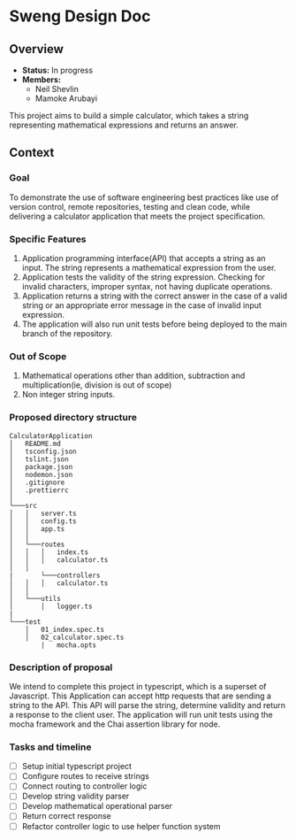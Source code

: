 # Sweng Design Doc

## Overview

- **Status:** In progress
- **Members:**
    - Neil Shevlin
    - Mamoke Arubayi

This project aims to build a simple calculator, which takes a string representing mathematical expressions and returns an answer.

## Context

### Goal

To demonstrate the use of software engineering best practices like use of version control, remote repositories, testing and clean code, while delivering a calculator application that meets the project specification.

### Specific Features

1. Application programming interface(API) that accepts a string as an input. The string represents a mathematical expression from the user.
2. Application tests the validity of the string expression. Checking for invalid characters, improper syntax, not having duplicate operations.
3. Application returns a string with the correct answer in the case of a valid string or an appropriate error message in the case of invalid input expression.
4. The application will also run unit tests before being deployed to the main branch of the repository.

### Out of Scope

1. Mathematical operations other than addition, subtraction and multiplication(ie, division is out of scope)
2. Non integer string inputs.

### Proposed directory structure

```
CalculatorApplication
│   README.md
│   tsconfig.json
│   tslint.json
│   package.json
│   nodemon.json
│   .gitignore
│   .prettierrc
│
└───src
│   │   server.ts
│   │   config.ts
│   │   app.ts
│   │
│   └───routes
│   │   │   index.ts
│   │   │   calculator.ts
│   │
|		└───controllers
│   │   │   calculator.ts
│   │
│   └───utils
│       │   logger.ts
|
└───test
    │   01_index.spec.ts
    │   02_calculator.spec.ts
		|   mocha.opts
```

### Description of proposal

We intend to complete this project in typescript, which is a superset of Javascript. This Application can accept http requests that are sending a string to the API. This API will parse the string, determine validity and return a response to the client user. The application will run unit tests using the mocha framework and the Chai assertion library for node. 

### Tasks and timeline

- [ ]  Setup initial typescript project
- [ ]  Configure routes to receive strings
- [ ]  Connect routing to controller logic
- [ ]  Develop string validity parser
- [ ]  Develop mathematical operational parser
- [ ]  Return correct response
- [ ]  Refactor controller logic to use helper function system
